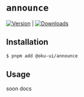 # `announce`

<span><a href="https://www.npmjs.com/package/@oku-ui/announce "><img src="https://img.shields.io/npm/v/@oku-ui/announce?style=flat&colorA=18181B&colorB=28CF8D" alt="Version"></a> </span> | <span> <a href="https://www.npmjs.com/package/@oku-ui/announce"> <img src="https://img.shields.io/npm/dm/@oku-ui/arrow?style=flat&colorA=18181B&colorB=28CF8D" alt="Downloads"> </a> </span>

## Installation

```sh
$ pnpm add @oku-ui/announce
```

## Usage

soon docs
